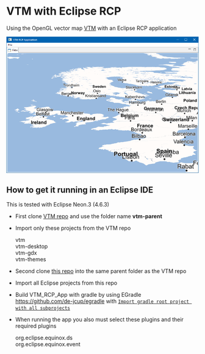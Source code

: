 # VTM with Eclipse RCP

Using the OpenGL vector map [VTM](https://github.com/mapsforge/vtm) with an Eclipse RCP application

![VTM](https://github.com/wolfgang-ch/vtm-with-rcp/raw/master/html-resources/vtm-with-rcp.png)

## How to get it running in an Eclipse IDE

This is tested with Eclipse Neon.3 (4.6.3)

* First clone [VTM repo](https://github.com/mapsforge/vtm) and use the folder name **vtm-parent**

* Import only these projects from the VTM repo 
  
  vtm  
  vtm-desktop  
  vtm-gdx  
  vtm-themes  

* Second clone [this repo](https://github.com/wolfgang-ch/vtm-with-rcp) into the same parent folder as the VTM repo

* Import all Eclipse projects from this repo  

* Build VTM\_RCP\_App with gradle by using EGradle <https://github.com/de-jcup/egradle> with [``Import gradle root project with all subprojects``](https://github.com/wolfgang-ch/vtm-with-rcp/raw/master/html-resources/vtm-rcp-import-03.png)

* When running the app you also must select these plugins and their required plugins

  org.eclipse.equinox.ds  
  org.eclipse.equinox.event
